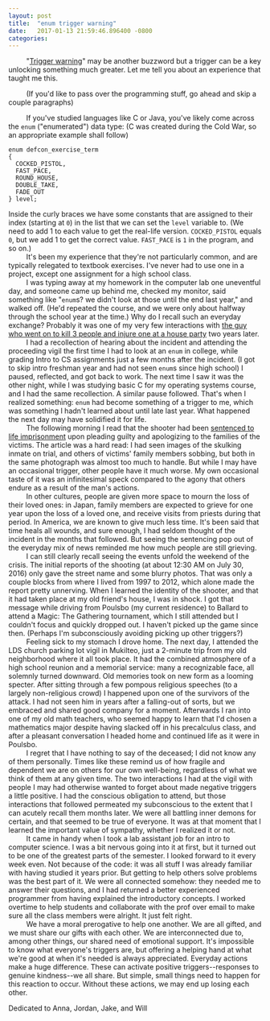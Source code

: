 ```yaml
---
layout: post
title:  "enum trigger warning"
date:   2017-01-13 21:59:46.896400 -0800
categories:
---
```

&nbsp;&nbsp;&nbsp;&nbsp;&nbsp;&nbsp;&nbsp;&nbsp;&nbsp;"[Trigger warning](https://www.nytimes.com/2016/09/11/opinion/trigger-warnings-safe-spaces-and-free-speech-too.html)" may be another buzzword but a trigger can be a key unlocking something much greater. Let me tell you about an experience that taught me this.  

&nbsp;&nbsp;&nbsp;&nbsp;&nbsp;&nbsp;&nbsp;&nbsp;&nbsp;(If you'd like to pass over the programming stuff, go ahead and skip a couple paragraphs)  

&nbsp;&nbsp;&nbsp;&nbsp;&nbsp;&nbsp;&nbsp;&nbsp;&nbsp;If you've studied languages like C or Java, you've likely come across the `enum` ("enumerated") data type: (C was created during the Cold War, so an appropriate example shall follow)  

```
enum defcon_exercise_term
{
  COCKED_PISTOL,
  FAST_PACE,
  ROUND_HOUSE,
  DOUBLE_TAKE,
  FADE_OUT
} level;
```

Inside the curly braces we have some constants that are assigned to their index (starting at `0`) in the list that we can set the `level` variable to. (We need to add 1 to each value to get the real-life version. `COCKED_PISTOL` equals `0`, but we add 1 to get the correct value. `FAST_PACE` is `1` in the program, and so on.)  
&nbsp;&nbsp;&nbsp;&nbsp;&nbsp;&nbsp;&nbsp;&nbsp;&nbsp;It's been my experience that they're not particularly common, and are typically relegated to textbook exercises. I've never had to use one in a project, except one assignment for a high school class.  
&nbsp;&nbsp;&nbsp;&nbsp;&nbsp;&nbsp;&nbsp;&nbsp;&nbsp;I was typing away at my homework in the computer lab one uneventful day, and someone came up behind me, checked my monitor,  said something like "`enum`s? we didn't look at those until the end last year," and walked off. (He'd repeated the course, and we were only about halfway through the school year at the time.) Why do I recall such an everyday exchange? Probably it was one of my very few interactions with [the guy who went on to kill 3 people and injure one at a house party](http://komonews.com/news/local/3-dead-1-wounded-in-shooting-during-party-in-mukilteo) two years later.  
&nbsp;&nbsp;&nbsp;&nbsp;&nbsp;&nbsp;&nbsp;&nbsp;&nbsp;I had a recollection of hearing about the incident and attending the proceeding vigil the first time I had to look at an `enum` in college, while grading Intro to CS assignments just a few months after the incident. (I got to skip intro freshman year and had not seen `enum`s since high school) I paused, reflected, and got back to work. The next time I saw it was the other night, while I was studying basic C for my operating systems course, and I had the same recollection. A similar pause followed. That's when I realized something: `enum` had become something of a trigger to me, which was something I hadn't learned about until late last year. What happened the next day may have solidified it for life.  
&nbsp;&nbsp;&nbsp;&nbsp;&nbsp;&nbsp;&nbsp;&nbsp;&nbsp;The following morning I read that the shooter had been [sentenced to life imprisonment](http://www.seattletimes.com/seattle-news/crime/allen-ivanov-to-get-life-in-prison-for-killing-3-classmates-at-mukilteo-party/) upon pleading guilty and apologizing to the families of the victims. The article was a hard read: I had seen images of the skulking inmate on trial, and others of victims' family members sobbing, but both in the same photograph was almost too much to handle. But while I may have an occasional trigger, other people have it much worse. My own occasional taste of it was an infinitesimal speck compared to the agony that others endure as a result of the man's actions.  
&nbsp;&nbsp;&nbsp;&nbsp;&nbsp;&nbsp;&nbsp;&nbsp;&nbsp;In other cultures, people are given more space to mourn the loss of their loved ones: in Japan, family members are expected to grieve for one year upon the loss of a loved one, and receive visits from priests during that period. In America, we are known to give much less time. It's been said that time heals all wounds, and sure enough, I had seldom thought of the incident in the months that followed. But seeing the sentencing pop out of the everyday mix of news reminded me how much people are still grieving.  
&nbsp;&nbsp;&nbsp;&nbsp;&nbsp;&nbsp;&nbsp;&nbsp;&nbsp;I can still clearly recall seeing the events unfold the weekend of the crisis. The initial reports of the shooting (at about 12:30 AM on July 30, 2016) only gave the street name and some blurry photos. That was only a couple blocks from where I lived from 1997 to 2012, which alone made the report pretty unnerving. When I learned the identity of the shooter, and that it had taken place at my old friend's house, I was in shock. I got that message while driving from Poulsbo (my current residence) to Ballard to attend a Magic: The Gathering tournament, which I still attended but I couldn't focus and quickly dropped out. I haven't picked up the game since then. (Perhaps I'm subconsciously avoiding picking up other triggers?)  
&nbsp;&nbsp;&nbsp;&nbsp;&nbsp;&nbsp;&nbsp;&nbsp;&nbsp;Feeling sick to my stomach I drove home. The next day, I attended the LDS church parking lot vigil in Mukilteo, just a 2-minute trip from my old neighborhood where it all took place. It had the combined atmosphere of a high school reunion and a memorial service: many a recognizable face, all solemnly turned downward. Old memories took on new form as a looming specter. After sitting through a few pompous religious speeches (to a largely non-religious crowd) I happened upon one of the survivors of the attack. I had not seen him in years after a falling-out of sorts, but we embraced and shared good company for a moment. Afterwards I ran into one of my old math teachers, who seemed happy to learn that I'd chosen a mathematics major despite having slacked off in his precalculus class, and after a pleasant conversation I headed home and continued life as it were in Poulsbo.  
&nbsp;&nbsp;&nbsp;&nbsp;&nbsp;&nbsp;&nbsp;&nbsp;&nbsp;I regret that I have nothing to say of the deceased; I did not know any of them personally. Times like these remind us of how fragile and dependent we are on others for our own well-being, regardless of what we think of them at any given time. The two interactions I had at the vigil with people I may had otherwise wanted to forget about made negative triggers a little positive. I had the conscious obligation to attend, but those interactions that followed permeated my subconscious to the extent that I can acutely recall them months later. We were all  battling inner demons for certain, and that seemed to be true of everyone. It was at that moment that I learned the important value of sympathy, whether I realized it or not.  
&nbsp;&nbsp;&nbsp;&nbsp;&nbsp;&nbsp;&nbsp;&nbsp;&nbsp;It came in handy when I took a lab assistant job for an intro to computer science. I was a bit nervous going into it at first, but it turned out to be one of the greatest parts of the semester. I looked forward to it every week even. Not because of the code: it was all stuff I was already familiar with having studied it years prior. But getting to help others solve problems was the best part of it. We were all connected somehow: they needed me to answer their questions, and I had returned a better experienced programmer from having explained the introductory concepts. I worked overtime to help students and collaborate with the prof over email to make sure all the class members were alright. It just felt right.  
&nbsp;&nbsp;&nbsp;&nbsp;&nbsp;&nbsp;&nbsp;&nbsp;&nbsp;We have a moral prerogative to help one another. We are all gifted, and we must share our gifts with each other. We are interconnected due to, among other things, our shared need of emotional support. It's impossible to know what everyone's triggers are, but offering a helping hand at what we're good at when it's needed is always appreciated. Everyday actions make a huge difference. These can activate positive triggers--responses to genuine kindness--we all share. But simple, small things need to happen for this reaction to occur. Without these actions, we may end up losing each other.  

Dedicated to Anna, Jordan, Jake, and Will
